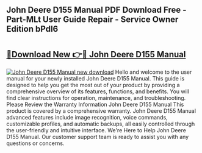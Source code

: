 ## John Deere D155 Manual PDF Download Free - Part-MLt User Guide Repair - Service Owner Edition bPdI6

# <h2><a href="http://bc88170.oget.top/?id=John+Deere+D155+Manual">🔗Download New 👉🔴 John Deere D155 Manual</a></h2>

[![John Deere D155 Manual new download](https://i.imgur.com/5g1atiW.png)](http://bc88170.oget.top/?id=John+Deere+D155+Manual)
Hello and welcome to the user manual for your newly installed John Deere D155 Manual. This guide is designed to help you get the most out of your product by providing a comprehensive overview of its features, functions, and benefits. You will find clear instructions for operation, maintenance, and troubleshooting. Please Review the Warranty Information John Deere D155 Manual This product is covered by a comprehensive warranty. John Deere D155 Manual advanced features include image recognition, voice commands, customizable profiles, and automatic backups, all easily controlled through the user-friendly and intuitive interface. We're Here to Help John Deere D155 Manual. Our customer support team is ready to assist you with any questions or concerns.
